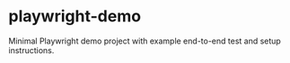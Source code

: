 # playwright-demo
Minimal Playwright demo project with example end-to-end test and setup instructions.
